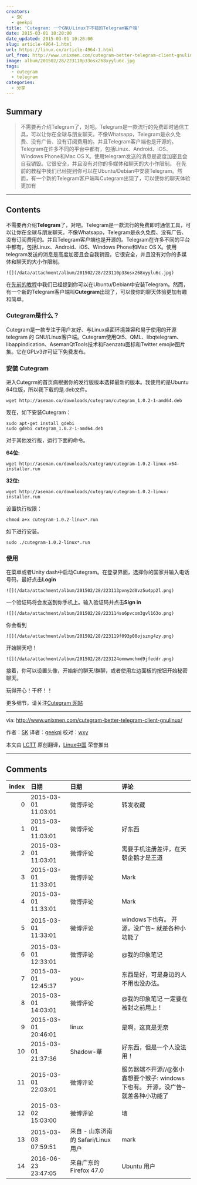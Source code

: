 ```yaml
---
creators:
  - SK
  - geekpi
title: 'Cutegram: 一个GNU/Linux下不错的Telegram客户端'
date: 2015-03-01 10:20:00
date_updated: 2015-03-01 10:20:00
slug: article-4964-1.html
url: https://linux.cn/article-4964-1.html
url_from: http://www.unixmen.com/cutegram-better-telegram-client-gnulinux/
image: album/201502/28/223110p33osx268xyylu6c.jpg
tags:
  - cutegram
  - telegram
categories:
  - 分享
---
```


## Summary

> 不需要再介绍Telegram了，对吧。Telegram是一款流行的免费即时通信工具，可以让你在全球与朋友聊天。不像Whatsapp，Telegram是永久免费、没有广告、没有订阅费用的。并且Telegram客户端也是开源的。Telegram在许多不同的平台中都有，包括Linux、Android、iOS、Windows Phone和Mac OS X。使用telegram发送的消息是高度加密且会自我销毁。它很安全，并且没有对你的多媒体和聊天的大小作限制。  在先前的教程中我们已经提到你可以在Ubuntu/Debian中安装Telegram。然而，有一个新的Telegram客户端叫Cutegram出现了，可以使你的聊天体验更加有

***

<!-- more -->

## Contents

不需要再介绍**Telegram**了，对吧。Telegram是一款流行的免费即时通信工具，可以让你在全球与朋友聊天。不像Whatsapp，Telegram是永久免费、没有广告、没有订阅费用的。并且Telegram客户端也是开源的。Telegram在许多不同的平台中都有，包括Linux、Android、iOS、Windows Phone和Mac OS X。使用telegram发送的消息是高度加密且会自我销毁。它很安全，并且没有对你的多媒体和聊天的大小作限制。

`![](/data/attachment/album/201502/28/223110p33osx268xyylu6c.jpg)`

在[先前的教程](http://www.unixmen.com/install-telegram-desktop-via-ppa/)中我们已经提到你可以在Ubuntu/Debian中安装Telegram。然而，有一个新的Telegram客户端叫**Cutegram**出现了，可以使你的聊天体验更加有趣和简单。

### Cutegram是什么？

Cutegram是一款专注于用户友好、与Linux桌面环境兼容和易于使用的开源 telegram 的 GNU/Linux客户端。Cutegram使用Qt5、QML、libqtelegram、libappindication、AsemanQtTools技术和Faenzatu图标和Twitter emojie图片集。它在GPLv3许可证下免费发布。

### 安装 Cutegram

进入Cutegrm的首页病根据你的发行版版本选择最新的版本。我使用的是Ubuntu 64位版，所以我下载的是.deb文件。

```shell
wget http://aseman.co/downloads/cutegram/cutegram_1.0.2-1-amd64.deb
```

现在，如下安装Cutegram：

```shell
sudo apt-get install gdebi
sudo gdebi cutegram_1.0.2-1-amd64.deb
```

对于其他发行版，运行下面的命令。

**64位:**

```shell
wget http://aseman.co/downloads/cutegram/cutegram-1.0.2-linux-x64-installer.run
```

**32位:**

```shell
wget http://aseman.co/downloads/cutegram/cutegram-1.0.2-linux-installer.run
```

设置执行权限：

```shell
chmod a+x cutegram-1.0.2-linux*.run
```

如下进行安装。

```shell
sudo ./cutegram-1.0.2-linux*.run
```

### 使用

在菜单或者Unity dash中启动Cutegram。在登录界面，选择你的国家并输入电话号码，最好点击**Login**

`![](/data/attachment/album/201502/28/223113pvny2d0vz5u4pp2l.png)`

一个验证码将会发送到你手机上。输入验证码并点击**Sign in**

`![](/data/attachment/album/201502/28/223114so6pvcom3gvl163o.png)`

你会看到

`![](/data/attachment/album/201502/28/223119f093p00ojszng4zy.png)`

开始聊天吧！

`![](/data/attachment/album/201502/28/223124ommwmchmd9jfeddr.png)`

接着，你可以设置头像，开始新的聊天/群聊，或者使用左边面板的按钮开始秘密聊天。

玩得开心！干杯！！

更多细节，请关注[Cutegram 网站](http://aseman.co/en/products/cutegram/)

---

via: <http://www.unixmen.com/cutegram-better-telegram-client-gnulinux/>

作者：[SK](http://www.unixmen.com/author/sk/) 译者：[geekpi](https://github.com/geekpi) 校对：[wxy](https://github.com/wxy)

本文由 [LCTT](https://github.com/LCTT/TranslateProject) 原创翻译，[Linux中国](https://linux.cn/) 荣誉推出

***

## Comments

|   index | 日期                | 日期                                 | 评论                                                                                                            |
|--------:|:--------------------|:-------------------------------------|:----------------------------------------------------------------------------------------------------------------|
|       0 | 2015-03-01 11:03:01 | 微博评论                             | 转发收藏                                                                                                        |
|       1 | 2015-03-01 11:03:01 | 微博评论                             | 好东西                                                                                                          |
|       2 | 2015-03-01 11:03:01 | 微博评论                             | 需要手机注册差评，在天朝企鹅才是王道                                                                            |
|       3 | 2015-03-01 11:33:01 | 微博评论                             | Mark                                                                                                            |
|       4 | 2015-03-01 11:33:01 | 微博评论                             | Mark                                                                                                            |
|       5 | 2015-03-01 11:33:01 | 微博评论                             | windows下也有。 开源，没广告~ 就差各种小功能了                                                                  |
|       6 | 2015-03-01 12:33:01 | 微博评论                             | @我的印象笔记                                                                                                   |
|       7 | 2015-03-01 12:45:37 | you~                                 | 东西是好，可是身边的人不用也没办法。                                                                            |
|       8 | 2015-03-01 14:03:01 | 微博评论                             | @我的印象笔记 一定要在被封之前用上！                                                                            |
|       9 | 2015-03-01 20:46:01 | linux                                | 是啊，这真是无奈                                                                                                |
|      10 | 2015-03-01 21:37:36 | Shadow-華                            | 好东西，但是一个人没法用！                                                                                      |
|      11 | 2015-03-01 22:03:01 | 微博评论                             | 服务器端不开源//@张小鑫想要个猴子: windows下也有。 开源，没广告~ 就差各种小功能了                               |
|      12 | 2015-03-02 15:03:00 | 微博评论                             | 墙                                                                                                              |
|      13 | 2015-03-03 07:59:51 | 来自 - 山东济南 的 Safari/Linux 用户 | mark                                                                                                            |
|      14 | 2016-06-23 23:47:05 | 来自广东的 Firefox 47.0|Ubuntu 用户  | ubuntu 1604装这个提示Dependency is not satisfiable: gstreamer0.10-plugins-bad,然后我找了很多地方都找不到这个包. |
